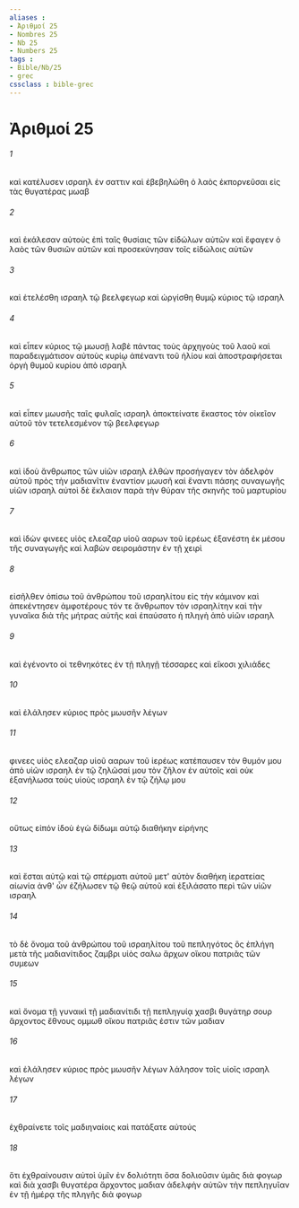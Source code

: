 ```yaml
---
aliases : 
- Ἀριθμοί 25
- Nombres 25
- Nb 25
- Numbers 25
tags : 
- Bible/Nb/25
- grec
cssclass : bible-grec
---
```


# Ἀριθμοί 25

###### 1
καὶ κατέλυσεν ισραηλ ἐν σαττιν καὶ ἐβεβηλώθη ὁ λαὸς ἐκπορνεῦσαι εἰς τὰς θυγατέρας μωαβ
###### 2
καὶ ἐκάλεσαν αὐτοὺς ἐπὶ ταῖς θυσίαις τῶν εἰδώλων αὐτῶν καὶ ἔφαγεν ὁ λαὸς τῶν θυσιῶν αὐτῶν καὶ προσεκύνησαν τοῖς εἰδώλοις αὐτῶν
###### 3
καὶ ἐτελέσθη ισραηλ τῷ βεελφεγωρ καὶ ὠργίσθη θυμῷ κύριος τῷ ισραηλ
###### 4
καὶ εἶπεν κύριος τῷ μωυσῇ λαβὲ πάντας τοὺς ἀρχηγοὺς τοῦ λαοῦ καὶ παραδειγμάτισον αὐτοὺς κυρίῳ ἀπέναντι τοῦ ἡλίου καὶ ἀποστραφήσεται ὀργὴ θυμοῦ κυρίου ἀπὸ ισραηλ
###### 5
καὶ εἶπεν μωυσῆς ταῖς φυλαῖς ισραηλ ἀποκτείνατε ἕκαστος τὸν οἰκεῖον αὐτοῦ τὸν τετελεσμένον τῷ βεελφεγωρ
###### 6
καὶ ἰδοὺ ἄνθρωπος τῶν υἱῶν ισραηλ ἐλθὼν προσήγαγεν τὸν ἀδελφὸν αὐτοῦ πρὸς τὴν μαδιανῖτιν ἐναντίον μωυσῆ καὶ ἔναντι πάσης συναγωγῆς υἱῶν ισραηλ αὐτοὶ δὲ ἔκλαιον παρὰ τὴν θύραν τῆς σκηνῆς τοῦ μαρτυρίου
###### 7
καὶ ἰδὼν φινεες υἱὸς ελεαζαρ υἱοῦ ααρων τοῦ ἱερέως ἐξανέστη ἐκ μέσου τῆς συναγωγῆς καὶ λαβὼν σειρομάστην ἐν τῇ χειρὶ
###### 8
εἰσῆλθεν ὀπίσω τοῦ ἀνθρώπου τοῦ ισραηλίτου εἰς τὴν κάμινον καὶ ἀπεκέντησεν ἀμφοτέρους τόν τε ἄνθρωπον τὸν ισραηλίτην καὶ τὴν γυναῖκα διὰ τῆς μήτρας αὐτῆς καὶ ἐπαύσατο ἡ πληγὴ ἀπὸ υἱῶν ισραηλ
###### 9
καὶ ἐγένοντο οἱ τεθνηκότες ἐν τῇ πληγῇ τέσσαρες καὶ εἴκοσι χιλιάδες
###### 10
καὶ ἐλάλησεν κύριος πρὸς μωυσῆν λέγων
###### 11
φινεες υἱὸς ελεαζαρ υἱοῦ ααρων τοῦ ἱερέως κατέπαυσεν τὸν θυμόν μου ἀπὸ υἱῶν ισραηλ ἐν τῷ ζηλῶσαί μου τὸν ζῆλον ἐν αὐτοῖς καὶ οὐκ ἐξανήλωσα τοὺς υἱοὺς ισραηλ ἐν τῷ ζήλῳ μου
###### 12
οὕτως εἰπόν ἰδοὺ ἐγὼ δίδωμι αὐτῷ διαθήκην εἰρήνης
###### 13
καὶ ἔσται αὐτῷ καὶ τῷ σπέρματι αὐτοῦ μετ' αὐτὸν διαθήκη ἱερατείας αἰωνία ἀνθ' ὧν ἐζήλωσεν τῷ θεῷ αὐτοῦ καὶ ἐξιλάσατο περὶ τῶν υἱῶν ισραηλ
###### 14
τὸ δὲ ὄνομα τοῦ ἀνθρώπου τοῦ ισραηλίτου τοῦ πεπληγότος ὃς ἐπλήγη μετὰ τῆς μαδιανίτιδος ζαμβρι υἱὸς σαλω ἄρχων οἴκου πατριᾶς τῶν συμεων
###### 15
καὶ ὄνομα τῇ γυναικὶ τῇ μαδιανίτιδι τῇ πεπληγυίᾳ χασβι θυγάτηρ σουρ ἄρχοντος ἔθνους ομμωθ οἴκου πατριᾶς ἐστιν τῶν μαδιαν
###### 16
καὶ ἐλάλησεν κύριος πρὸς μωυσῆν λέγων λάλησον τοῖς υἱοῖς ισραηλ λέγων
###### 17
ἐχθραίνετε τοῖς μαδιηναίοις καὶ πατάξατε αὐτούς
###### 18
ὅτι ἐχθραίνουσιν αὐτοὶ ὑμῖν ἐν δολιότητι ὅσα δολιοῦσιν ὑμᾶς διὰ φογωρ καὶ διὰ χασβι θυγατέρα ἄρχοντος μαδιαν ἀδελφὴν αὐτῶν τὴν πεπληγυῖαν ἐν τῇ ἡμέρᾳ τῆς πληγῆς διὰ φογωρ
